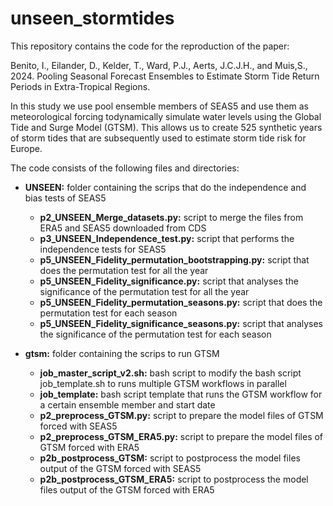 # unseen_stormtides
This repository contains the code for the reproduction of the paper:

Benito, I., Eilander, D., Kelder, T., Ward, P.J.,  Aerts, J.C.J.H., and Muis,S., 2024. Pooling Seasonal Forecast Ensembles to Estimate Storm Tide Return Periods in Extra-Tropical Regions.

In this study we use pool ensemble members of SEAS5 and use them as meteorological forcing todynamically simulate water levels using the Global Tide and Surge Model (GTSM). This allows us to create 525 synthetic years of storm tides that are subsequently used to estimate storm tide risk for Europe. 

The code consists of the following files and directories:
* **UNSEEN:** folder containing the scrips that do the independence and bias tests of SEAS5
   * **p2_UNSEEN_Merge_datasets.py:** script to merge the files from ERA5 and SEAS5 downloaded from CDS
   * **p3_UNSEEN_Independence_test.py:** script that performs the independence tests for SEAS5
   * **p5_UNSEEN_Fidelity_permutation_bootstrapping.py:** script that does the permutation test for all the year
   * **p5_UNSEEN_Fidelity_significance.py:** script that analyses the significance of the permutation test for all the year
   * **p5_UNSEEN_Fidelity_permutation_seasons.py:** script that does the permutation test for each season
   * **p5_UNSEEN_Fidelity_significance_seasons.py:** script that analyses the significance of the permutation test for each season
 
* **gtsm:** folder containing the scrips to run GTSM
   * **job_master_script_v2.sh:** bash script to modify the bash script job_template.sh to runs multiple GTSM workflows in parallel
   * **job_template:** bash script template that runs the GTSM workflow for a certain ensemble member and start date
   * **p2_preprocess_GTSM.py:** script to prepare the model files of GTSM forced with SEAS5
   * **p2_preprocess_GTSM_ERA5.py:** script to prepare the model files of GTSM forced with ERA5
   * **p2b_postprocess_GTSM:** script to postprocess the model files output of the GTSM forced with SEAS5
   * **p2b_postprocess_GTSM_ERA5:** script to postprocess the model files output of the GTSM forced with ERA5
